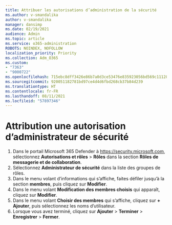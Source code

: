 ```yaml
---
title: Attribuer les autorisations d’administration de la sécurité
ms.author: v-smandalika
author: v-smandalika
manager: dansimp
ms.date: 02/19/2021
audience: Admin
ms.topic: article
ms.service: o365-administration
ROBOTS: NOINDEX, NOFOLLOW
localization_priority: Priority
ms.collection: Adm_O365
ms.custom:
- "7363"
- "9000722"
ms.openlocfilehash: 715ebc8dff3426e86b7a0d3ce53476e835923056bd569c111282ec074a7cef9e
ms.sourcegitcommit: 920051182781bd97ce4d4d6fbd268cb37b84d239
ms.translationtype: HT
ms.contentlocale: fr-FR
ms.lasthandoff: 08/11/2021
ms.locfileid: "57897346"
---
```

# <a name="assign-the-security-administrator-permission"></a>Attribution une autorisation d’administrateur de sécurité

1. Dans le portail Microsoft 365 Defender à <https://security.microsoft.com>, sélectionnez **Autorisations et rôles** \> **Rôles** dans la section **Rôles de messagerie et de collaboration**.
2. Sélectionnez **Administrateur de sécurité** dans la liste des groupes de rôles.
3. Dans le menu volant d’informations qui s’affiche, faites défiler jusqu’à la section **membres**, puis cliquez sur **Modifier**.
4. Dans le menu volant **Modification des membres choisis** qui apparaît, cliquez sur **Modifier**.
5. Dans le menu volant **Choisir des membres** qui s’affiche, cliquez sur **+ Ajouter**, puis sélectionnez les noms d’utilisateur.
6. Lorsque vous avez terminé, cliquez sur **Ajouter** \> **Terminer** \> **Enregistrer** \> **Fermer**.
